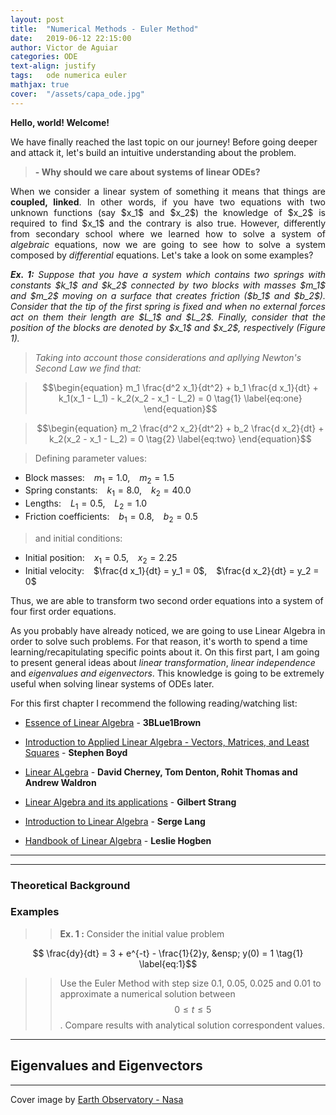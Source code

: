 ```yaml
---
layout: post
title:  "Numerical Methods - Euler Method"
date:   2019-06-12 22:15:00
author: Victor de Aguiar
categories: ODE
text-align: justify
tags:	ode numerica euler
mathjax: true
cover:  "/assets/capa_ode.jpg"
---
```

**Hello, world! Welcome!**

We have finally reached the last topic on our journey! Before going deeper and attack it, let's build an intuitive understanding about the problem.

> **- Why should we care about systems of linear ODEs?**

<p align="justify">
  When we consider a linear system of something it means that things are <b>coupled, linked</b>. In other words, if you have two equations with two unknown functions (say $x_1$ and $x_2$) the knowledge of $x_2$ is required to find $x_1$ and the contrary is also true. However, differently from secondary school where we learned how to solve a system of <i>algebraic</i> equations, now we are going to see how to solve a system composed by <i>differential</i> equations. Let's take a look on some examples?
</p>

<p align="justify"> <i><b>Ex. 1:</b></i> <i>Suppose that you have a system which contains two springs with constants $k_1$ and $k_2$ connected by two blocks with masses $m_1$ and $m_2$ moving on a surface that creates friction ($b_1$ and $b_2$). Consider that the tip of the first spring is fixed and when no external forces act on them their length are $L_1$ and $L_2$. Finally, consider that the position of the blocks are denoted by $x_1$ and $x_2$, respectively (Figure 1).</i> </p>

> *Taking into account those considerations and apllying Newton's Second Law we find that:*

> $$\begin{equation} m_1 \frac{d^2 x_1}{dt^2} + b_1 \frac{d x_1}{dt} + k_1(x_1 - L_1) - k_2(x_2 - x_1 - L_2) = 0 \tag{1} \label{eq:one} \end{equation}$$

> $$\begin{equation} m_2 \frac{d^2 x_2}{dt^2} + b_2 \frac{d x_2}{dt} + k_2(x_2 - x_1 - L_2) = 0 \tag{2} \label{eq:two} \end{equation}$$

> Defining parameter values:

* Block masses: &ensp; $m_1 = 1.0$, &ensp; $m_2 = 1.5$ 
* Spring constants: &ensp; $k_1 = 8.0$, &ensp; $k_2 = 40.0$ 
* Lengths: &ensp; $L_1 = 0.5$, &ensp; $L_2 = 1.0$ 
* Friction coefficients: &ensp; $b_1 = 0.8$, &ensp; $b_2 = 0.5$

> and initial conditions:

* Initial position: &ensp; $x_1 = 0.5$, &ensp; $x_2 = 2.25$
* Initial velocity: &ensp; $\frac{d x_1}{dt} = y_1 = 0$, &ensp; $\frac{d x_2}{dt} = y_2 = 0$ 

Thus, we are able to transform two second order equations into a system of four first order equations.

As you probably have already noticed, we are going to use Linear Algebra in order to solve such problems. For that reason, it's worth to spend a time learning/recapitulating specific points about it. On this first part, I am going to present general ideas about *linear transformation*, *linear independence* and *eigenvalues and eigenvectors*. This knowledge is going to be extremely useful when solving linear systems of ODEs later.

For this first chapter I recommend the following reading/watching list:

- [Essence of Linear Algebra](https://www.youtube.com/watch?v=fNk_zzaMoSs&list=PLZHQObOWTQDPD3MizzM2xVFitgF8hE_ab) - **3BLue1Brown**

- [Introduction to Applied Linear Algebra - Vectors, Matrices, and Least Squares](http://vmls-book.stanford.edu/vmls.pdf) - **Stephen Boyd**

- [Linear ALgebra](https://www.math.ucdavis.edu/~linear/linear-guest.pdf) - **David Cherney, Tom Denton, Rohit Thomas and Andrew Waldron**

- [Linear Algebra and its applications](http://www.math.hcmus.edu.vn/~bxthang/Linear%20algebra%20and%20its%20applications.pdf) - **Gilbert Strang**

- [Introduction to Linear Algebra](http://www.math.nagoya-u.ac.jp/~richard/teaching/f2014/Lin_alg_Lang.pdf) - **Serge Lang**

- [Handbook of Linear Algebra](http://www2.fiit.stuba.sk/~kvasnicka/QuantumComputing/Hogben-Handbook%20of%20Linear%20Algebra-%28CRC%20press,%202007%29.pdf) - **Leslie Hogben**

----
----

### Theoretical Background

### Examples

>> **Ex. 1 :** Consider the initial value problem

$$ \frac{dy}{dt} = 3 + e^{-t} - \frac{1}{2}y, &ensp; y(0) = 1 \tag{1} \label{eq:1}$$

>> Use the Euler Method with step size 0.1, 0.05, 0.025 and 0.01 to approximate a numerical solution between $$ 0 \leq t \leq 5 $$. Compare results with analytical solution correspondent values. 


----

## Eigenvalues and Eigenvectors


----

Cover image by [Earth Observatory - Nasa](https://earthobservatory.nasa.gov/images/41161/katabatic-winds-rake-antarcticas-terra-nova-bay)

[jekyll]:      http://jekyllrb.com
[jekyll-gh]:   https://github.com/jekyll/jekyll
[jekyll-help]: https://github.com/jekyll/jekyll-help
[highlight]:   https://highlightjs.org/
[lightbox]:    http://lokeshdhakar.com/projects/lightbox2/
[jekyll-archive]: https://github.com/jekyll/jekyll-archives
[liquid]: https://github.com/Shopify/liquid/wiki/Liquid-for-Designers
